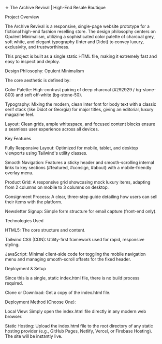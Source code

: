 ⚜️ The Archive Revival | High-End Resale Boutique

Project Overview

The Archive Revival is a responsive, single-page website prototype for a fictional high-end fashion reselling store. The design philosophy centers on Opulent Minimalism, utilizing a sophisticated color palette of charcoal grey, soft white, and elegant typography (Inter and Didot) to convey luxury, exclusivity, and trustworthiness.

This project is built as a single static HTML file, making it extremely fast and easy to inspect and deploy.

Design Philosophy: Opulent Minimalism

The core aesthetic is defined by:

Color Palette: High-contrast pairing of deep charcoal (#292929 / bg-stone-800) and soft off-white (bg-stone-50).

Typography: Mixing the modern, clean Inter font for body text with a classic serif stack (like Didot or Georgia) for major titles, giving an editorial, luxury magazine feel.

Layout: Clean grids, ample whitespace, and focused content blocks ensure a seamless user experience across all devices.

Key Features

Fully Responsive Layout: Optimized for mobile, tablet, and desktop viewports using Tailwind's utility classes.

Smooth Navigation: Features a sticky header and smooth-scrolling internal links to key sections (#featured, #consign, #about) with a mobile-friendly overlay menu.

Product Grid: A responsive grid showcasing mock luxury items, adapting from 2 columns on mobile to 3 columns on desktop.

Consignment Process: A clear, three-step guide detailing how users can sell their items with the platform.

Newsletter Signup: Simple form structure for email capture (front-end only).

Technologies Used

HTML5: The core structure and content.

Tailwind CSS (CDN): Utility-first framework used for rapid, responsive styling.

JavaScript: Minimal client-side code for toggling the mobile navigation menu and managing smooth-scroll offsets for the fixed header.

Deployment & Setup

Since this is a single, static index.html file, there is no build process required.

Clone or Download: Get a copy of the index.html file.

Deployment Method (Choose One):

Local View: Simply open the index.html file directly in any modern web browser.

Static Hosting: Upload the index.html file to the root directory of any static hosting provider (e.g., GitHub Pages, Netlify, Vercel, or Firebase Hosting). The site will be instantly live.
